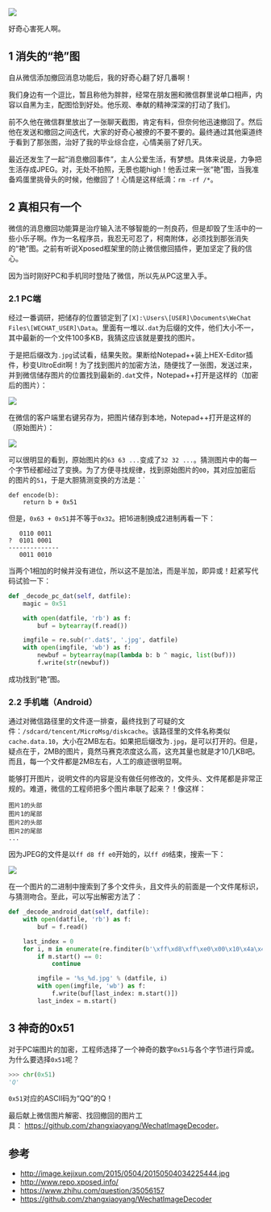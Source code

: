 ![](kenan.jpg)

好奇心害死人啊。

<!--more-->

## 1 消失的“艳”图

自从微信添加撤回消息功能后，我的好奇心翻了好几番啊！

我们身边有一个逗比，暂且称他为胖胖，经常在朋友圈和微信群里说单口相声，内容以自黑为主，配图恰到好处。他乐观、奉献的精神深深的打动了我们。

前不久他在微信群里放出了一张聊天截图，肯定有料，但奈何他迅速撤回了。然后他在发送和撤回之间迭代，大家的好奇心被撩的不要不要的。最终通过其他渠道终于看到了那张图，治好了我的毕业综合症，心情美丽了好几天。

最近还发生了一起“消息撤回事件”，主人公爱生活，有梦想。具体来说是，力争把生活存成JPEG。对，无处不拍照，无景也能high！他丢过来一张“艳”图，当我准备鸡蛋里挑骨头的时候，他撤回了！心情是这样纸滴：`rm -rf /*`。

## 2 真相只有一个

微信的消息撤回功能算是治疗输入法不够智能的一剂良药，但是却毁了生活中的一些小乐子啊。作为一名程序员，我忍无可忍了，柯南附体，必须找到那张消失的“艳”图。之前有听说Xposed框架里的防止微信撤回插件，更加坚定了我的信心。

因为当时刚好PC和手机同时登陆了微信，所以先从PC这里入手。

### 2.1 PC端

经过一番调研，把储存的位置锁定到了`[X]:\Users\[USER]\Documents\WeChat Files\[WECHAT_USER]\Data`。里面有一堆以`.dat`为后缀的文件，他们大小不一，其中最新的一个文件100多KB，我猜这应该就是要找的图片。

于是把后缀改为`.jpg`试试看，结果失败。果断给Notepad++装上HEX-Editor插件，秒变UltroEdit啊！为了找到图片的加密方法，随便找了一张图，发送过来，并到微信储存图片的位置找到最新的`.dat`文件，Notepad++打开是这样的（加密后的图片）：

![](weixin-hex-encode.png)

在微信的客户端里右键另存为，把图片储存到本地，Notepad++打开是这样的（原始图片）：

![](weixin-hex-decode.png)

可以很明显的看到，原始图片的`63 63 ...`变成了`32 32 ...`。猜测图片中的每一个字节经都经过了变换。为了方便寻找规律，找到原始图片的`00`，其对应加密后的图片的`51`，于是大胆猜测变换的方法是：`

```
def encode(b):
    return b + 0x51
```

但是，`0x63 + 0x51`并不等于`0x32`。把16进制换成2进制再看一下：

```
   0110 0011
?  0101 0001
--------------
   0011 0010
```

当两个1相加的时候并没有进位，所以这不是加法，而是半加，即异或！赶紧写代码试验一下：

```python
def _decode_pc_dat(self, datfile):
	magic = 0x51

	with open(datfile, 'rb') as f:
		buf = bytearray(f.read())

	imgfile = re.sub(r'.dat$', '.jpg', datfile)
	with open(imgfile, 'wb') as f:
		newbuf = bytearray(map(lambda b: b ^ magic, list(buf)))
		f.write(str(newbuf))
```

成功找到“艳”图。

### 2.2 手机端（Android）

通过对微信路径里的文件逐一排查，最终找到了可疑的文件：`/sdcard/tencent/MicroMsg/diskcache`。该路径里的文件名称类似`cache.data.10`，大小在2MB左右。如果把后缀改为`.jpg`，是可以打开的。但是，疑点在于，2MB的图片，竟然马赛克浓度这么高，这充其量也就是才10几KB吧。而且，每一个文件都是2MB左右，人工的痕迹很明显啊。

能够打开图片，说明文件的内容是没有做任何修改的，文件头、文件尾都是非常正规的。难道，微信的工程师把多个图片串联了起来？！像这样：

```
图片1的头部
图片1的尾部
图片2的头部
图片2的尾部
...
```

因为JPEG的文件是以`ff d8 ff e0`开始的，以`ff d9`结束，搜索一下：

![](weixin-android-hex.png)

在一个图片的二进制中搜索到了多个文件头，且文件头的前面是一个文件尾标识，与猜测吻合。至此，可以写出解密方法了：

```python
def _decode_android_dat(self, datfile):
	with open(datfile, 'rb') as f:
		buf = f.read()

	last_index = 0
	for i, m in enumerate(re.finditer(b'\xff\xd8\xff\xe0\x00\x10\x4a\x46', buf)):
		if m.start() == 0:
			continue

		imgfile = '%s_%d.jpg' % (datfile, i)
		with open(imgfile, 'wb') as f:
			f.write(buf[last_index: m.start()])
		last_index = m.start()
```

## 3 神奇的0x51

对于PC端图片的加密，工程师选择了一个神奇的数字`0x51`与各个字节进行异或。为什么要选择`0x51`呢？

```python
>>> chr(0x51)
'Q'
```

`0x51`对应的ASCII码为“QQ”的Q！

最后献上微信图片解密、找回撤回的图片工具： <https://github.com/zhangxiaoyang/WechatImageDecoder>。

## 参考

- <http://image.kejixun.com/2015/0504/20150504034225444.jpg>
- <http://www.repo.xposed.info/>
- <https://www.zhihu.com/question/35056157>
- <https://github.com/zhangxiaoyang/WechatImageDecoder>

